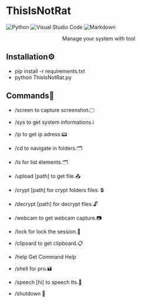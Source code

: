 # ThisIsNotRat

![Python](https://img.shields.io/badge/python-3670A0?style=for-the-badge&logo=python&logoColor=ffdd54) ![Visual Studio Code](https://img.shields.io/badge/Visual%20Studio%20Code-0078d7.svg?style=for-the-badge&logo=visual-studio-code&logoColor=white) ![Markdown](https://img.shields.io/badge/markdown-%23000000.svg?style=for-the-badge&logo=markdown&logoColor=white)

<p align="center">
Manage your system with tool





## Installation⚙️

- pip install -r requirements.txt
- python ThisIsNotRat.py 



## Commands📣

- /screen to capture screenshot.🖵

- /sys to get system informations.ℹ️

- /ip to get ip adress.📟

- /cd to navigate in folders.🗂️

- /ls for list élements.🗂️

- /upload [path] to get file.📤

- /crypt [path] for crypt folders files. 🔒

- /decrypt [path] for decrypt files.🔓

- /webcam to get webcam capture.📷

- /lock for lock the session.🔑

- /clipoard to get clipboard.📋

- /help Get Command Help

- /shell for pro.🖬


- /speech [hi]  to speech tts.💬

- /shutdown  🙅

